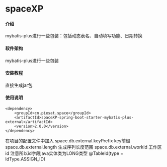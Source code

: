 # spaceXP

#### 介绍
mybatis-plus进行一些包装：包括动态表名、自动填写功能、日期转换

#### 软件架构
mybatis-plus进行一些包装

#### 安装教程
直接生成jar包
#### 使用说明
    <dependency>
        <groupId>cn.piesat.space</groupId>
        <artifactId>spaceXP-spring-boot-starter-mybatis-plus-external</artifactId>
        <version>2.0.0</version>
    </dependency>

在项目的配置文件中加入
space.db.external.keyPrefix key前缀
space.db.external.length 生成序列长度范围
space.db.external.workId 工作区id
注意所以id字段java实体类为LONG类型  @TableId(type = IdType.ASSIGN_ID)






